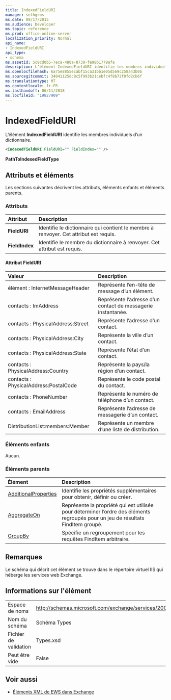```yaml
---
title: IndexedFieldURI
manager: sethgros
ms.date: 09/17/2015
ms.audience: Developer
ms.topic: reference
ms.prod: office-online-server
localization_priority: Normal
api_name:
- IndexedFieldURI
api_type:
- schema
ms.assetid: 5c9cd0b5-7eca-480a-8730-fe98b1779afa
description: L’élément IndexedFieldURI identifie les membres individuels d’un dictionnaire.
ms.openlocfilehash: 6a75e8855ecabf15ca31bb1e05d569c258a43b0b
ms.sourcegitcommit: 34041125dc8c5f993b21cebfc4f8b72f0fd2cb6f
ms.translationtype: MT
ms.contentlocale: fr-FR
ms.lasthandoff: 06/11/2018
ms.locfileid: "19827909"
---
```

# <a name="indexedfielduri"></a>IndexedFieldURI

L’élément **IndexedFieldURI** identifie les membres individuels d’un dictionnaire. 
  
```xml
<IndexedFieldURI FieldURI="" FieldIndex="" />
```

 **PathToIndexedFieldType**
## <a name="attributes-and-elements"></a>Attributs et éléments

Les sections suivantes décrivent les attributs, éléments enfants et éléments parents.
  
### <a name="attributes"></a>Attributs

|**Attribut**|**Description**|
|:-----|:-----|
|**FieldURI** <br/> |Identifie le dictionnaire qui contient le membre à renvoyer. Cet attribut est requis.  <br/> |
|**FieldIndex** <br/> |Identifie le membre du dictionnaire à renvoyer. Cet attribut est requis.  <br/> |
   
#### <a name="fielduri-attribute"></a>Attribut FieldURI

|**Valeur**|**Description**|
|:-----|:-----|
|élément : InternetMessageHeader  <br/> |Représente l’en-tête de message d’un élément.  <br/> |
|contacts : ImAddress  <br/> |Représente l’adresse d’un contact de messagerie instantanée.  <br/> |
|contacts : PhysicalAddress:Street  <br/> |Représente l’adresse d’un contact.  <br/> |
|contacts : PhysicalAddress:City  <br/> |Représente la ville d’un contact.  <br/> |
|contacts : PhysicalAddress:State  <br/> |Représente l’état d’un contact.  <br/> |
|contacts : PhysicalAddress:Country  <br/> |Représente la pays/la région d’un contact.  <br/> |
|contacts : PhysicalAddress:PostalCode  <br/> |Représente le code postal du contact.  <br/> |
|contacts : PhoneNumber  <br/> |Représente le numéro de téléphone d’un contact.  <br/> |
|contacts : EmailAddress  <br/> |Représente l’adresse de messagerie d’un contact.  <br/> |
|DistributionList:members:Member  <br/> |Représente un membre d’une liste de distribution.  <br/> |
   
### <a name="child-elements"></a>Éléments enfants

Aucun.
  
### <a name="parent-elements"></a>Éléments parents

|**Élément**|**Description**|
|:-----|:-----|
|[AdditionalProperties](additionalproperties.md) <br/> |Identifie les propriétés supplémentaires pour obtenir, définir ou créer.  <br/> |
|[AggregateOn](aggregateon.md) <br/> |Représente la propriété qui est utilisée pour déterminer l’ordre des éléments regroupés pour un jeu de résultats FindItem groupé.  <br/> |
|[GroupBy](groupby.md) <br/> |Spécifie un regroupement pour les requêtes FindItem arbitraire.  <br/> |
   
## <a name="remarks"></a>Remarques

Le schéma qui décrit cet élément se trouve dans le répertoire virtuel IIS qui héberge les services web Exchange.
  
## <a name="element-information"></a>Informations sur l'élément

|||
|:-----|:-----|
|Espace de noms  <br/> |http://schemas.microsoft.com/exchange/services/2006/types  <br/> |
|Nom du schéma  <br/> |Schéma Types  <br/> |
|Fichier de validation  <br/> |Types.xsd  <br/> |
|Peut être vide  <br/> |False  <br/> |
   
## <a name="see-also"></a>Voir aussi



- [Éléments XML de EWS dans Exchange](ews-xml-elements-in-exchange.md)


